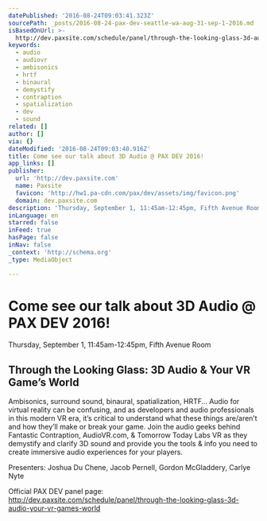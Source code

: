 ```yaml
---
datePublished: '2016-08-24T09:03:41.323Z'
sourcePath: _posts/2016-08-24-pax-dev-seattle-wa-aug-31-sep-1-2016.md
isBasedOnUrl: >-
  http://dev.paxsite.com/schedule/panel/through-the-looking-glass-3d-audio-your-vr-games-world
keywords:
  - audio
  - audiovr
  - ambisonics
  - hrtf
  - binaural
  - demystify
  - contraption
  - spatialization
  - dev
  - sound
related: []
author: []
via: {}
dateModified: '2016-08-24T09:03:40.916Z'
title: Come see our talk about 3D Audio @ PAX DEV 2016!
app_links: []
publisher:
  url: 'http://dev.paxsite.com'
  name: Paxsite
  favicon: 'http://hw1.pa-cdn.com/pax/dev/assets/img/favicon.png'
  domain: dev.paxsite.com
description: 'Thursday, September 1, 11:45am-12:45pm, Fifth Avenue Room'
inLanguage: en
starred: false
inFeed: true
hasPage: false
inNav: false
_context: 'http://schema.org'
_type: MediaObject

---
```

# Come see our talk about 3D Audio @ PAX DEV 2016!

Thursday, September 1, 11:45am-12:45pm, Fifth Avenue Room

<article style=""><h1>Through the Looking Glass: 3D Audio &amp; Your VR Game’s World</h1><p>Ambisonics, surround sound, binaural, spatialization, HRTF… Audio for virtual reality can be confusing, and as developers and audio professionals in this modern VR era, it’s critical to understand what these things are/aren’t and how they’ll make or break your game. Join the audio geeks behind Fantastic Contraption, AudioVR.com, &amp; Tomorrow Today Labs VR as they demystify and clarify 3D sound and provide you the tools &amp; info you need to create immersive audio experiences for your players.</p></article>

Presenters: Joshua Du Chene, Jacob Pernell, Gordon McGladdery, Carlye Nyte

Official PAX DEV panel page: http://dev.paxsite.com/schedule/panel/through-the-looking-glass-3d-audio-your-vr-games-world